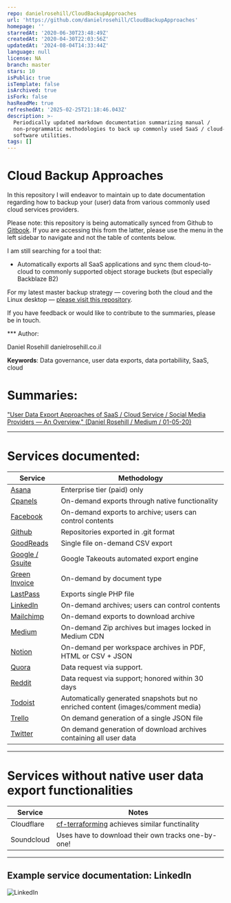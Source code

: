 ```yaml
---
repo: danielrosehill/CloudBackupApproaches
url: 'https://github.com/danielrosehill/CloudBackupApproaches'
homepage: ''
starredAt: '2020-06-30T23:48:49Z'
createdAt: '2020-04-30T22:03:56Z'
updatedAt: '2024-08-04T14:33:44Z'
language: null
license: NA
branch: master
stars: 10
isPublic: true
isTemplate: false
isArchived: true
isFork: false
hasReadMe: true
refreshedAt: '2025-02-25T21:18:46.043Z'
description: >-
  Periodically updated markdown documentation summarizing manual /
  non-programmatic methodologies to back up commonly used SaaS / cloud-hosted
  software utilities.
tags: []
---
```


# Cloud Backup Approaches

In this repository I will endeavor to maintain up to date documentation regarding how to backup your (user) data from various commonly used cloud services providers. 

Please note: this repository is being automatically synced from Github to [Gitbook](https://danielrosehill.gitbook.io/saas-backup-approaches/). If you are accessing this from the latter, please use the menu in the left sidebar to navigate and not the table of contents below.

I am still searching for a tool that:

- Automatically exports all SaaS applications and sync them cloud-to-cloud to commonly supported object storage buckets (but especially Backblaze B2)

For my latest master backup strategy — covering both the cloud and the Linux desktop — [please visit this repository](https://github.com/danielrosehilljlm/Master_Backup_Strategy). 

If you have feedback or would like to contribute to the summaries, please be in touch. 

*** Author:

Daniel Rosehill
danielrosehill.co.il

**Keywords**: Data governance, user data exports, data portabiliity, SaaS, cloud

# Summaries:

["User Data Export Approaches of SaaS / Cloud Service / Social Media Providers — An Overview," (Daniel Rosehill /  Medium / 01-05-20)](https://medium.com/daniels-tech-world/user-data-export-approaches-of-saas-cloud-service-social-media-providers-an-overview-2101f6e8bd27?source=friends_link&sk=0fa880e506f3ba5adfed6eb81ad62e62)

<hr>

# Services documented:

| Service | Methodology |
| --- | --- |
| [Asana](https://github.com/danielrosehilljlm/CloudBackupApproaches/blob/master/summaries/Asana.md) | Enterprise tier (paid) only |
| [Cpanels](https://github.com/danielrosehilljlm/CloudBackupApproaches/blob/master/summaries/Cpanels.md) | On-demand exports through native functionality |
| [Facebook](https://github.com/danielrosehilljlm/CloudBackupApproaches/blob/master/summaries/Facebook.md) | On-demand exports to archive; users can control contents |
| [Github](https://github.com/danielrosehilljlm/CloudBackupApproaches/blob/master/summaries/Github.md) | Repositories exported in .git format |
| [GoodReads](https://github.com/danielrosehilljlm/CloudBackupApproaches/blob/master/summaries/GoodReads.md) | Single file on-demand CSV export |
| [Google / Gsuite](https://github.com/danielrosehilljlm/CloudBackupApproaches/blob/master/summaries/GoogleGsuite.md) | Google Takeouts automated export engine |
| [Green Invoice](https://github.com/danielrosehilljlm/CloudBackupApproaches/blob/master/summaries/GreenInvoice.md) | On-demand by document type |
| [LastPass](https://github.com/danielrosehilljlm/CloudBackupApproaches/blob/master/summaries/LastPass.md) | Exports single PHP file |
| [LinkedIn](https://github.com/danielrosehilljlm/CloudBackupApproaches/blob/master/summaries/LinkedIn.md) | On-demand archives; users can control contents |
| [Mailchimp](https://github.com/danielrosehilljlm/CloudBackupApproaches/blob/master/summaries/Mailchimp.md) | On-demand exports to download archive |
| [Medium](https://github.com/danielrosehilljlm/CloudBackupApproaches/blob/master/summaries/Medium.md) | On-demand Zip archives but images locked in Medium CDN |
| [Notion](https://github.com/danielrosehilljlm/CloudBackupApproaches/blob/master/summaries/Notion.md) | On-demand per workspace archives in PDF, HTML or CSV + JSON |
| [Quora](https://github.com/danielrosehilljlm/CloudBackupApproaches/blob/master/summaries/Quora.md) | Data request via support.  |
| [Reddit](https://github.com/danielrosehilljlm/CloudBackupApproaches/blob/master/summaries/Reddit.md) | Data request via support; honored within 30 days |
| [Todoist](https://github.com/danielrosehilljlm/CloudBackupApproaches/blob/master/summaries/Todoist.md) | Automatically generated snapshots but no enriched content (images/comment media) |
| [Trello](https://github.com/danielrosehilljlm/CloudBackupApproaches/blob/master/summaries/Trello.md) | On demand generation of a single JSON file |
| [Twitter](https://github.com/danielrosehilljlm/CloudBackupApproaches/blob/master/summaries/Twitter.md) | On demand generation of download archives containing all user data |

<hr>


# Services without native user data export functionalities

| Service | Notes |
| --- | --- |
| Cloudflare | [cf-terraforming](https://github.com/cloudflare/cf-terraforming) achieves similar functinality |
| Soundcloud | Uses have to download their own tracks one-by-one! |


<hr>



## Example service documentation: LinkedIn

![LinkedIn](/images/0108.png)
